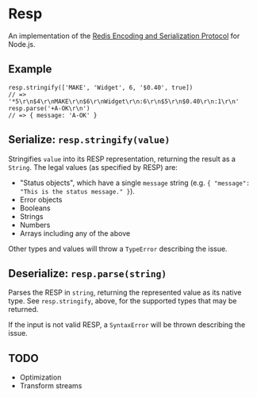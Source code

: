 # Resp

An implementation of the [Redis Encoding and Serialization Protocol][resp] for
Node.js.

## Example

```
resp.stringify(['MAKE', 'Widget', 6, '$0.40', true])
// => '*5\r\n$4\r\nMAKE\r\n$6\r\nWidget\r\n:6\r\n$5\r\n$0.40\r\n:1\r\n'
resp.parse('+A-OK\r\n')
// => { message: 'A-OK' }
```

## Serialize: `resp.stringify(value)`

Stringifies `value` into its RESP representation, returning the result as a
`String`. The legal values (as specified by RESP) are:

- "Status objects", which have a single `message` string (e.g.
  `{ "message": "This is the status message." }`).
- Error objects
- Booleans
- Strings
- Numbers
- Arrays including any of the above

Other types and values will throw a `TypeError` describing the issue.

## Deserialize: `resp.parse(string)`

Parses the RESP in `string`, returning the represented value as its native
type. See `resp.stringify`, above, for the supported types that may be returned.

If the input is not valid RESP, a `SyntaxError` will be thrown describing the
issue.

## TODO

 - Optimization
 - Transform streams

[resp]: http://redis.io/topics/protocol
